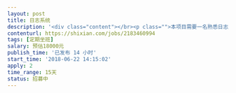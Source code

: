 ```yaml
---                
layout: post       
title: 日志系统           
description: '<div class="content"></br><p class="">本项目需要一名熟悉日志处理技术的人员，有elk优化改造经验，对elk框架精通，熟练es,kafka等。对不规则日志处理有丰富的实战经验。最好是日志项目的负责人带过团队。</br><br/>功能：处理业务日志经过筛选加工对接前端进行数字化展示分析</p></br><p class="">坐班要求：项目地点北京石景山，每周坐班不少于两天，近期周末上班，</br><br/>项目周期：15天</br><br/>人员要求：有项目带队经验，可以指导和带领成员完成项目。</p></br></div>'     
contenturl: https://shixian.com/jobs/2183460994      
tags: [定期坐班]            
salary: 预估18000元          
publish_time: '已发布 14 小时'         
start_time: '2018-06-22 14:15:02'           
apply: 2                   
time_range: 15天              
status: 招募中                  
---                 
```


